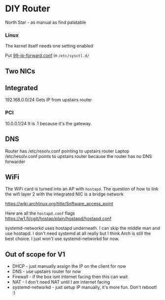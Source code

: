 # DIY Router

North Star - as manual as find palatable


### Linux
The kernel itself needs one setting enabled

Put [99-ip-forward.conf](99-ip-forward.conf) in `/etc/sysctl.d/`

## Two NICs

## Integrated
192.168.0.0/24
Gets IP from upstairs router
### PCI
10.0.0.1/24
It is .1 because it's the gateway.


## DNS
Router has /etc/resolv.conf pointing to upstairs router
Laptop /etc/resolv.conf points to upstairs router because the router has no DNS forwarder

## WiFi
The WiFi card is turned into an AP with `hostapd`. The question of how to link the wifi layer 2 with the integrated NIC is a bridge network

https://wiki.archlinux.org/title/Software_access_point

Here are all the `hostapd.conf` flags https://w1.fi/cgit/hostap/plain/hostapd/hostapd.conf

systemd-networkd uses hostapd underneath. I can skip the middle man and use hostapd. I don't need systemd at all really but I think Arch is still the best choice. I just won't use systemd-networkd for now.


## Out of scope for V1
* DHCP - just manually assign the IP on the client for now
* DNS - use upstairs router for now
* Firewall - if the box isnt internet facing then this can wait
* NAT - I don't need NAT until I am internet facing
* systemd-networkd - just setup IP manually, it's more fun. Don't reboot! :)

